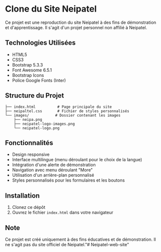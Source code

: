 # Clone du Site Neipatel

Ce projet est une reproduction du site Neipatel à des fins de démonstration et d'apprentissage. Il s'agit d'un projet personnel non affilié à Neipatel.

## Technologies Utilisées

- HTML5
- CSS3
- Bootstrap 5.3.3
- Font Awesome 6.5.1
- Bootstrap Icons
- Police Google Fonts (Inter)

## Structure du Projet

```
├── index.html          # Page principale du site
├── neipaltel.css       # Fichier de styles personnalisés
└── images/            # Dossier contenant les images
    ├── neipa.png
    ├── neipatel-logo-images.png
    └── neipatel-logo.png
```

## Fonctionnalités

- Design responsive
- Interface multilingue (menu déroulant pour le choix de la langue)
- Intégration d'une alerte de démonstration
- Navigation avec menu déroulant "More"
- Utilisation d'un arrière-plan personnalisé
- Styles personnalisés pour les formulaires et les boutons

## Installation

1. Clonez ce dépôt
2. Ouvrez le fichier `index.html` dans votre navigateur

## Note

Ce projet est créé uniquement à des fins éducatives et de démonstration. Il ne s'agit pas du site officiel de Neipatel."# Neipatel-web-site" 

